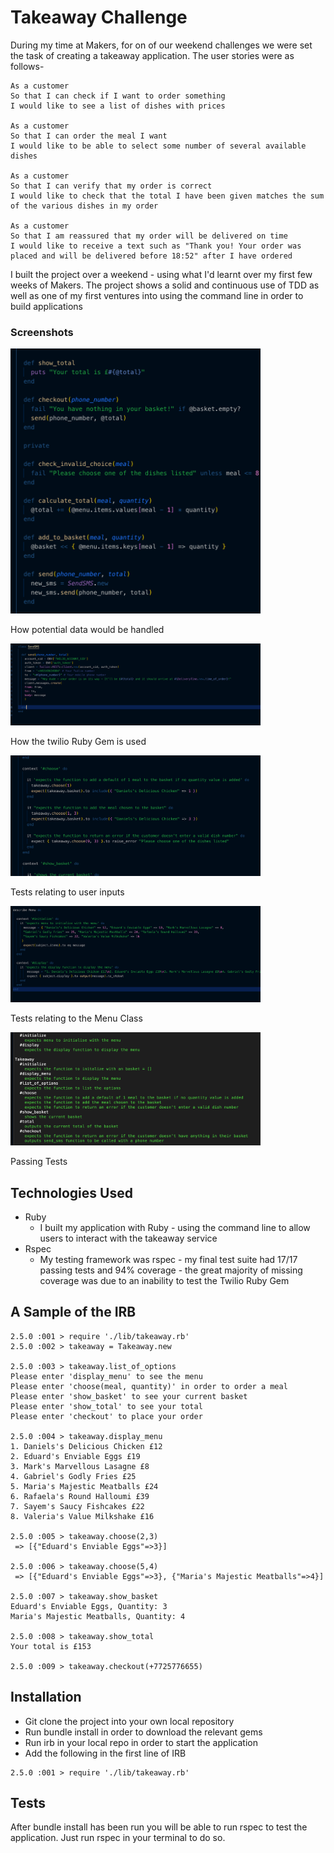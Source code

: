 Takeaway Challenge
==================

During my time at Makers, for on of our weekend challenges we were set the task of creating a takeaway application. The user stories were as follows-

```
As a customer
So that I can check if I want to order something
I would like to see a list of dishes with prices

As a customer
So that I can order the meal I want
I would like to be able to select some number of several available dishes

As a customer
So that I can verify that my order is correct
I would like to check that the total I have been given matches the sum of the various dishes in my order

As a customer
So that I am reassured that my order will be delivered on time
I would like to receive a text such as "Thank you! Your order was placed and will be delivered before 18:52" after I have ordered
```

I built the project over a weekend - using what I'd learnt over my first few weeks of Makers. The project shows a solid and continuous use of TDD as well as one of my first ventures into using the command line in order to build applications

### Screenshots

<img src="images/takeaway_code.png?" width="400px">

How potential data would be handled

<img src="images/twilio_code.png?" width="400px">

How the twilio Ruby Gem is used

<img src="images/tests.png?" width="400px">

Tests relating to user inputs

<img src="images/tests_2.png?" width="400px">

Tests relating to the Menu Class

<img src="images/passing_tests.png?" width="400px">

Passing Tests

Technologies Used
-----

* Ruby
  * I built my application with Ruby - using the command line to allow users to interact with the takeaway service
* Rspec
  * My testing framework was rspec - my final test suite had 17/17 passing tests and 94% coverage - the great majority of missing coverage was due to an inability to test the Twilio Ruby Gem

A Sample of the IRB
-----

```
2.5.0 :001 > require './lib/takeaway.rb'
2.5.0 :002 > takeaway = Takeaway.new

2.5.0 :003 > takeaway.list_of_options
Please enter 'display_menu' to see the menu
Please enter 'choose(meal, quantity)' in order to order a meal
Please enter 'show_basket' to see your current basket
Please enter 'show_total' to see your total
Please enter 'checkout' to place your order

2.5.0 :004 > takeaway.display_menu
1. Daniels's Delicious Chicken £12
2. Eduard's Enviable Eggs £19
3. Mark's Marvellous Lasagne £8
4. Gabriel's Godly Fries £25
5. Maria's Majestic Meatballs £24
6. Rafaela's Round Halloumi £39
7. Sayem's Saucy Fishcakes £22
8. Valeria's Value Milkshake £16

2.5.0 :005 > takeaway.choose(2,3)
 => [{"Eduard's Enviable Eggs"=>3}] 

2.5.0 :006 > takeaway.choose(5,4)
 => [{"Eduard's Enviable Eggs"=>3}, {"Maria's Majestic Meatballs"=>4}] 

2.5.0 :007 > takeaway.show_basket
Eduard's Enviable Eggs, Quantity: 3
Maria's Majestic Meatballs, Quantity: 4

2.5.0 :008 > takeaway.show_total
Your total is £153

2.5.0 :009 > takeaway.checkout(+7725776655)
```

Installation
-----

* Git clone the project into your own local repository
* Run bundle install in order to download the relevant gems
* Run irb in your local repo in order to start the application
* Add the following in the first line of IRB
```
2.5.0 :001 > require './lib/takeaway.rb'
```

Tests
-----

After bundle install has been run you will be able to run rspec to test the application. Just run rspec in your terminal to do so.
